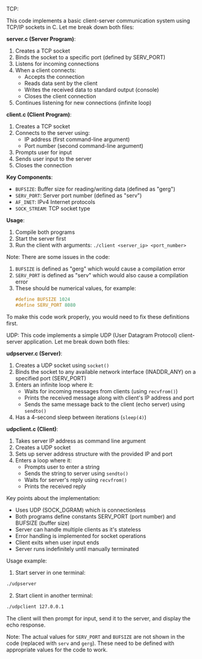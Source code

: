 TCP:

This code implements a basic client-server communication system using TCP/IP sockets in C. Let me break down both files:

**server.c (Server Program)**:
1. Creates a TCP socket
2. Binds the socket to a specific port (defined by SERV_PORT)
3. Listens for incoming connections
4. When a client connects:
   - Accepts the connection
   - Reads data sent by the client
   - Writes the received data to standard output (console)
   - Closes the client connection
5. Continues listening for new connections (infinite loop)

**client.c (Client Program)**:
1. Creates a TCP socket
2. Connects to the server using:
   - IP address (first command-line argument)
   - Port number (second command-line argument)
3. Prompts user for input
4. Sends user input to the server
5. Closes the connection

**Key Components**:
- `BUFSIZE`: Buffer size for reading/writing data (defined as "gerg")
- `SERV_PORT`: Server port number (defined as "serv")
- `AF_INET`: IPv4 Internet protocols
- `SOCK_STREAM`: TCP socket type

**Usage**:
1. Compile both programs
2. Start the server first
3. Run the client with arguments: `./client <server_ip> <port_number>`

Note: There are some issues in the code:
1. `BUFSIZE` is defined as "gerg" which would cause a compilation error
2. `SERV_PORT` is defined as "serv" which would also cause a compilation error
3. These should be numerical values, for example:
   ```c
   #define BUFSIZE 1024
   #define SERV_PORT 8080
   ```

To make this code work properly, you would need to fix these definitions first.


UDP:
This code implements a simple UDP (User Datagram Protocol) client-server application. Let me break down both files:

**udpserver.c (Server)**:
1. Creates a UDP socket using `socket()`
2. Binds the socket to any available network interface (INADDR_ANY) on a specified port (SERV_PORT)
3. Enters an infinite loop where it:
   - Waits for incoming messages from clients (using `recvfrom()`)
   - Prints the received message along with client's IP address and port
   - Sends the same message back to the client (echo server) using `sendto()`
4. Has a 4-second sleep between iterations (`sleep(4)`)

**udpclient.c (Client)**:
1. Takes server IP address as command line argument
2. Creates a UDP socket
3. Sets up server address structure with the provided IP and port
4. Enters a loop where it:
   - Prompts user to enter a string
   - Sends the string to server using `sendto()`
   - Waits for server's reply using `recvfrom()`
   - Prints the received reply

Key points about the implementation:
- Uses UDP (SOCK_DGRAM) which is connectionless
- Both programs define constants SERV_PORT (port number) and BUFSIZE (buffer size)
- Server can handle multiple clients as it's stateless
- Error handling is implemented for socket operations
- Client exits when user input ends
- Server runs indefinitely until manually terminated

Usage example:
1. Start server in one terminal:
```bash
./udpserver
```

2. Start client in another terminal:
```bash
./udpclient 127.0.0.1
```

The client will then prompt for input, send it to the server, and display the echo response.

Note: The actual values for `SERV_PORT` and `BUFSIZE` are not shown in the code (replaced with `serv` and `gerg`). These need to be defined with appropriate values for the code to work.